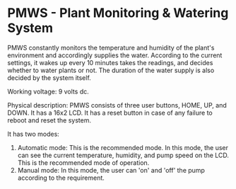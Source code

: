 # PMWS - Plant Monitoring & Watering System
PMWS constantly monitors the temperature and humidity of the plant's environment and accordingly supplies the water.
According to the current settings, it wakes up every 10 minutes takes the readings, and decides whether to water plants or not.
The duration of the water supply is also decided by the system itself.

Working voltage: 9 volts dc.

Physical description:
PMWS consists of three user buttons, HOME, UP, and DOWN.
It has a 16x2 LCD.
It has a reset button in case of any failure to reboot and reset the system.

It has two modes:
1. Automatic mode: This is the recommended mode. In this mode, the user can see the current temperature, humidity, and pump speed on the LCD.  This is the recommended mode of operation.
2. Manual mode: In this mode, the user can 'on' and 'off' the pump according to the requirement.
